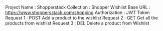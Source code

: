 Project Name : Shopperstack
Collection : Shopper Wishlist
Base URL : https://www.shoppersstack.com/shopping
Authorization : JWT Token
Request 1 : POST Add a product to the wishlist
Request 2 : GET Get all the products from wishlist
Request 3 : DEL Delete a product from Wishlist
